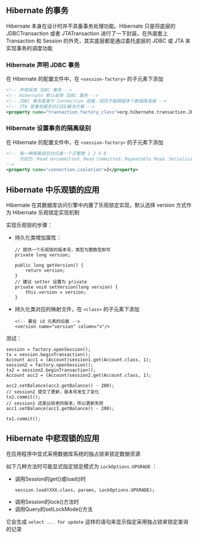 ## Hibernate 的事务
Hibernate 本身在设计时并不具备事务处理功能。Hibernate 只是将底层的 JDBCTransaction 或者 JTATransaction 进行了一下封装，在外面套上 Transaction 和 Session 的外壳，其实底层都是通过委托底层的 JDBC 或 JTA 来实现事务的调度功能

### Hibernate 声明 JDBC 事务
在 Hibernate 的配置文件中，在 `<session-factory>` 的子元素下添加
``` xml
<!-- 声明采用 JDBC 事务 -->
<!-- Hibernate 默认采用 JDBC 事务 -->
<!-- JDBC 事务是基于 Connection 连接，因而不能跨越多个数据库连接 -->
<!-- JTA 是事务服务的J2EE解决方案 -->
<property name="transaction.factory_class">org.hibernate.transaction.JDBCTransactionFactory</property>
```

### Hibernate 设置事务的隔离级别
在 Hibernate 的配置文件中，在 `<session-factory>` 的子元素下添加
``` xml
<!-- 每一种隔离级别对应着一个正整数 1 2 4 8
     分别为：Read Uncommitted、Read Committed、Repeatable Read、Serializable
-->
<property name="connection.isolation">2</property>
```

## Hibernate 中乐观锁的应用
Hibernate 在其数据库访问引擎中内置了乐观锁定实现，默认选择 version 方式作为 Hibernate 乐观锁定实现机制

实现乐观锁的步骤：
* 持久化类增加属性：
    ```
    // 提供一个乐观锁的版本号，类型为整数型即可
    private long version;

    public long getVersion() {
        return version;
    }
    // 建议 setter 设置为 private
    private void setVersion(long version) {
        this.version = version;
    }
    ```
* 持久化类对应的映射文件，在 `<class>` 的子元素下添加
    ```
    <!-- 要在 id 元素的后面 -->
    <version name="version" column="v"/>
    ```

测试：
```
session = factory.openSession();
tx = session.beginTransaction();
Account acc1 = (Account)session1.get(Account.class, 1);
session2 = factory.openSession();
tx2 = session2.beginTransaction();
Account acc2 = (Account)session2.get(Account.class, 1);

acc2.setBalance(acc2.getBalance() - 200);
// session2 提交了更新，版本号发生了变化
tx2.commit();
// session1 还是比较老的版本，所以更新失败
acc1.setBalance(acc1.getBalance() - 200);

tx1.commit();
```

## Hibernate 中悲观锁的应用
在应用程序中显式采用数据库系统的独占锁来锁定数据资源

如下几种方法时可能显式指定锁定模式为 `LockOptions.UPGRADE` ：
* 调用Session的get()或load()时
    ```
    session.load(XXX.class, params, LockOptions.UPGRADE);
    ```
* 调用Session的lock()方法时
* 调用Query的setLockMode()方法

它会生成 `select ... for update` 这样的语句来显示指定采用独占锁来锁定查询的记录
